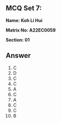 ## MCQ Set 7:

**Name: Koh Li Hui**

**Matrix No: A22EC0059**

**Section: 01**

## Answer
1. C
2. D
3. C
4. C
5. A
6. C
7. A
8. C
9. C
10. B
